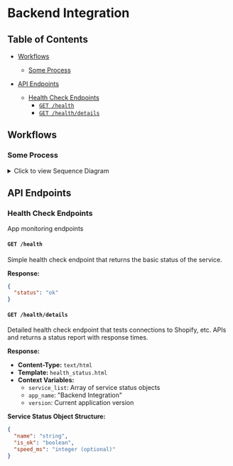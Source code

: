 # Backend Integration

## Table of Contents

- [Workflows](#workflows)
  - [Some Process](#some-process)

- [API Endpoints](#api-endpoints)
  - [Health Check Endpoints](#health-check-endpoints)
    - [`GET /health`](#get-health)
    - [`GET /health/details`](#get-healthdetails)

## Workflows

### Some Process

<details>
  <summary>Click to view Sequence Diagram</summary>

```mermaid
---
version: 0.1
date: 2025-08-19
---
sequenceDiagram
```

</details>

## API Endpoints

### Health Check Endpoints

App monitoring endpoints

#### `GET /health`

Simple health check endpoint that returns the basic status of the service.

**Response:**

```json
{
  "status": "ok"
}
```

#### `GET /health/details`

Detailed health check endpoint that tests connections to Shopify, etc. APIs and
returns a status report with response times.

**Response:**

- **Content-Type:** `text/html`
- **Template:** `health_status.html`
- **Context Variables:**
  - `service_list`: Array of service status objects
  - `app_name`: "Backend Integration"
  - `version`: Current application version

**Service Status Object Structure:**

```json
{
  "name": "string",
  "is_ok": "boolean",
  "speed_ms": "integer (optional)"
}
```
